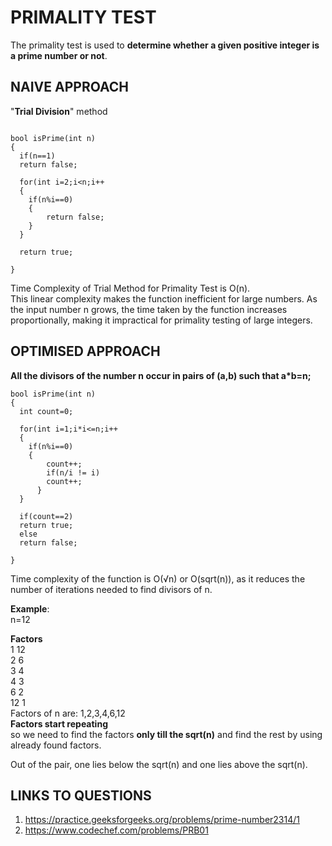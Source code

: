 # PRIMALITY TEST
The primality test is used to **determine whether a given positive integer is a prime number or not**.

## NAIVE APPROACH
 "**Trial Division**" method

```

bool isPrime(int n)
{
  if(n==1)
  return false;

  for(int i=2;i<n;i++
  {
    if(n%i==0)
    {
        return false;
    }
  }

  return true;

}
```

Time Complexity of Trial Method for Primality Test is O(n). <br>
This linear complexity makes the function inefficient for large numbers. As the input number n grows, the time taken by the function increases proportionally, making it impractical for primality testing of large integers.

## OPTIMISED APPROACH
**All the divisors of the number n occur in pairs of (a,b) such that a*b=n;**

```
bool isPrime(int n)
{
  int count=0;

  for(int i=1;i*i<=n;i++
  {
    if(n%i==0)
    {
        count++;
        if(n/i != i)
        count++;
      }
  }

  if(count==2)
  return true;
  else
  return false;

}
```

Time complexity of the function is O(√n) or O(sqrt(n)),  as it reduces the number of iterations needed to find divisors of n.

**Example**:<br>
n=12 <br>

**Factors** <br>
1 12 <br>
2 6 <br>
3 4 <br>
4 3 <br>
6 2 <br>
12 1 <br>
Factors of n are: 1,2,3,4,6,12<br> 
**Factors start repeating** <br>
so we need to find the factors **only till the sqrt(n)** and find the rest by using already found factors. <br>

Out of the pair, one lies below the sqrt(n) and one lies above the sqrt(n).


## LINKS TO QUESTIONS
1. https://practice.geeksforgeeks.org/problems/prime-number2314/1
2. https://www.codechef.com/problems/PRB01
